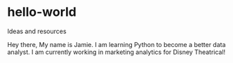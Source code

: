# hello-world
Ideas and resources

Hey there,
My name is Jamie. I am learning Python to become a better data analyst.
I am currently working in marketing analytics for Disney Theatrical!
